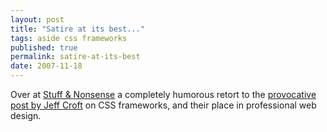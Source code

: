 ```yaml
---
layout: post
title: "Satire at its best..."
tags: aside css frameworks
published: true
permalink: satire-at-its-best
date: 2007-11-18
---
```


Over at <a href="http://www.stuffandnonsense.co.uk/malarkey/more/instant/">Stuff  &amp; Nonsense</a> a completely humorous retort to the <a href="http://www2.jeffcroft.com/blog/2007/nov/17/whats-not-love-about-css-frameworks/">provocative post by Jeff Croft</a> on CSS frameworks, and their place in professional web design.
